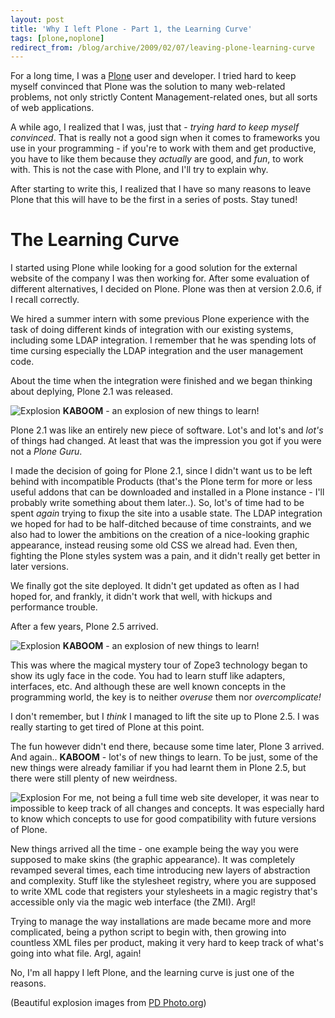 ```yaml
---
layout: post
title: 'Why I left Plone - Part 1, the Learning Curve'
tags: [plone,noplone]
redirect_from: /blog/archive/2009/02/07/leaving-plone-learning-curve
---
```


For a long time, I was a [Plone](http://plone.org/) user and developer.
I tried hard to keep myself convinced that Plone was the solution to
many web-related problems, not only strictly Content Management-related
ones, but all sorts of web applications.

A while ago, I realized that I was, just that - *trying hard to keep
myself convinced*. That is really not a good sign when it comes to
frameworks you use in your programming - if you're to work with them and
get productive, you have to like them because they *actually* are good,
and *fun*, to work with. This is not the case with Plone, and I'll try
to explain why.

After starting to write this, I realized that I have so many reasons to
leave Plone that this will have to be the first in a series of posts.
Stay tuned!

The Learning Curve
==================

I started using Plone while looking for a good solution for the external
website of the company I was then working for. After some evaluation of
different alternatives, I decided on Plone. Plone was then at version
2.0.6, if I recall correctly.

We hired a summer intern with some previous Plone experience with the
task of doing different kinds of integration with our existing systems,
including some LDAP integration. I remember that he was spending lots of
time cursing especially the LDAP integration and the user management
code.

About the time when the integration were finished and we began thinking
about deplying, Plone 2.1 was released.

![Explosion](http://efod.se/media/blog/explosion1.png)
**KABOOM** - an explosion of new things to learn!

Plone 2.1 was like an entirely new piece of software. Lot's and lot's
and *lot's* of things had changed. At least that was the impression you
got if you were not a *Plone Guru*.

I made the decision of going for Plone 2.1, since I didn't want us to be
left behind with incompatible Products (that's the Plone term for more
or less useful addons that can be downloaded and installed in a Plone
instance - I'll probably write something about them later..). So, lot's
of time had to be spent *again* trying to fixup the site into a usable
state. The LDAP integration we hoped for had to be half-ditched because
of time constraints, and we also had to lower the ambitions on the
creation of a nice-looking graphic appearance, instead reusing some old
CSS we alread had. Even then, fighting the Plone styles system was a
pain, and it didn't really get better in later versions.

We finally got the site deployed. It didn't get updated as often as I
had hoped for, and frankly, it didn't work that well, with hickups and
performance trouble.

After a few years, Plone 2.5 arrived.

![Explosion](http://efod.se/media/blog/explosion2.png)
**KABOOM** - an explosion of new things to learn!

This was where the magical mystery tour of Zope3 technology began to
show its ugly face in the code. You had to learn stuff like adapters,
interfaces, etc. And although these are well known concepts in the
programming world, the key is to neither *overuse* them nor
*overcomplicate!*

I don't remember, but I *think* I managed to lift the site up to Plone
2.5. I was really starting to get tired of Plone at this point.

The fun however didn't end there, because some time later, Plone 3
arrived. And again.. **KABOOM** - lot's of new things to learn. To be
just, some of the new things were already familiar if you had learnt
them in Plone 2.5, but there were still plenty of new weirdness.

![Explosion](http://efod.se/media/blog/explosion3.png)
For me, not being a full time web site developer, it was near to
impossible to keep track of all changes and concepts. It was especially
hard to know which concepts to use for good compatibility with future
versions of Plone.

New things arrived all the time - one example being the way you were
supposed to make skins (the graphic appearance). It was completely
revamped several times, each time introducing new layers of abstraction
and complexity. Stuff like the stylesheet registry, where you are
supposed to write XML code that registers your stylesheets in a magic
registry that's accessible only via the magic web interface (the ZMI).
Argl!

Trying to manage the way installations are made became more and more
complicated, being a python script to begin with, then growing into
countless XML files per product, making it very hard to keep track of
what's going into what file. Argl, again!

No, I'm all happy I left Plone, and the learning curve is just one of
the reasons.

(Beautiful explosion images from [PD
Photo.org](http://pdphoto.org/PictureDetail.php?mat=pdef&pg=8344))

